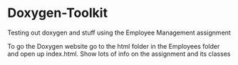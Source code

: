 # Doxygen-Toolkit

Testing out doxygen and stuff using the Employee Management assignment

To go the Doxygen website go to the html folder in the Employees folder and open up index.html. Show lots of info on the assignment and its classes